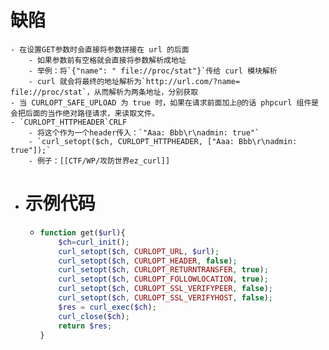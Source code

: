 # 缺陷
	- 在设置GET参数时会直接将参数拼接在 url 的后面
		- 如果参数前有空格就会直接将参数解析成地址
		- 举例：将`{"name": " file://proc/stat"}`传给 curl 模块解析
		- curl 就会将最终的地址解析为`http://url.com/?name= file://proc/stat`，从而解析为两条地址，分别获取
	- 当 CURLOPT_SAFE_UPLOAD 为 true 时，如果在请求前面加上@的话 phpcurl 组件是会把后面的当作绝对路径请求，来读取文件。
	- `CURLOPT_HTTPHEADER`CRLF
		- 将这个作为一个header传入：`"Aaa: Bbb\r\nadmin: true"`
		- `curl_setopt($ch, CURLOPT_HTTPHEADER, ["Aaa: Bbb\r\nadmin: true"]);`
		- 例子：[[CTF/WP/攻防世界ez_curl]]
- # 示例代码
	- ```php
	  function get($url){
	      $ch=curl_init();
	      curl_setopt($ch, CURLOPT_URL, $url);
	      curl_setopt($ch, CURLOPT_HEADER, false);
	      curl_setopt($ch, CURLOPT_RETURNTRANSFER, true);
	      curl_setopt($ch, CURLOPT_FOLLOWLOCATION, true);
	      curl_setopt($ch, CURLOPT_SSL_VERIFYPEER, false); 
	      curl_setopt($ch, CURLOPT_SSL_VERIFYHOST, false);
	      $res = curl_exec($ch);
	      curl_close($ch);
	      return $res;
	  }
	  ```